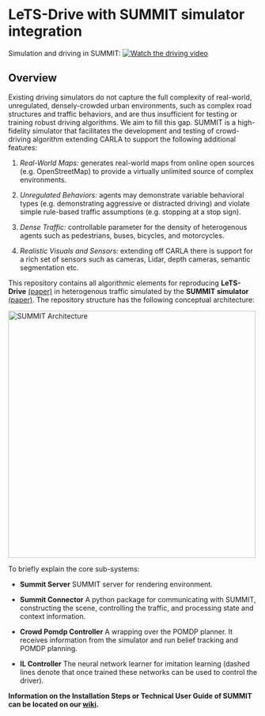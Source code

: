 #
# LeTS-Drive with SUMMIT simulator integration

Simulation and driving in SUMMIT: [![Watch the driving video](https://img.youtube.com/vi/bQjcd-NBdIg/0.jpg)](https://youtu.be/wrR1VQUTUEE "Watch the driving video")

## Overview
Existing driving simulators do not capture the full complexity of real-world, unregulated, densely-crowded urban environments, such as complex road structures and traffic behaviors, and are thus insufficient for testing or training robust driving algorithms. We aim to fill this gap.  SUMMIT is a high-fidelity simulator that facilitates the development and testing of crowd-driving algorithm extending CARLA to support the following additional features:

1. _Real-World Maps:_ generates real-world maps from online open sources (e.g. OpenStreetMap) to provide a virtually unlimited source of complex environments. 

2. _Unregulated Behaviors:_ agents may demonstrate variable behavioral types (e.g. demonstrating aggressive or distracted driving) and violate simple rule-based traffic assumptions (e.g. stopping at a stop sign). 

3. _Dense Traffic:_  controllable parameter for the density of heterogenous agents such as pedestrians, buses, bicycles, and motorcycles.

4. _Realistic Visuals and Sensors:_ extending off CARLA there is support for a rich set of sensors such as cameras, Lidar, depth cameras, semantic segmentation etc. 

This repository contains all algorithmic elements for reproducing **LeTS-Drive** [(paper)](https://arxiv.org/abs/1905.12197) in heterogenous traffic simulated by the **SUMMIT simulator** [(paper)](https://www.dropbox.com/s/fs0e9j4o0r80e82/SUMMIT.pdf?dl=0). The repository structure has the following conceptual architecture:

<a href="https://docs.google.com/drawings/d/e/2PACX-1vR__3TWU8FzVXUJf2J8QxnrqaTkhlEjEd9OMxWbRAwE37swNKLNegU3CaTXAZFK7Uar2qOdDDdnYqv_/pub?w=900&h=360"><img src="https://docs.google.com/drawings/d/e/2PACX-1vR__3TWU8FzVXUJf2J8QxnrqaTkhlEjEd9OMxWbRAwE37swNKLNegU3CaTXAZFK7Uar2qOdDDdnYqv_/pub?w=900&h=360" style="width: 500px; max-width: 100%; height: auto" title="SUMMIT Architecture" /></a>

To briefly explain the core sub-systems: 

* **Summit Server** SUMMIT server for rendering environment.

* **Summit Connector** A python package for communicating with SUMMIT, constructing the scene, controlling the traffic, and processing state and context information.

* **Crowd Pomdp Controller** A wrapping over the POMDP planner. It receives information from the simulator and run belief tracking and POMDP planning.

* **IL Controller** The neural network learner for imitation learning (dashed lines denote that once trained these networks can be used to control the driver).

**Information on the Installation Steps or Technical User Guide of SUMMIT can be located on our [wiki](https://github.com/AdaCompNUS/LeTS-Drive-SUMMIT.wiki.git).**
